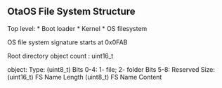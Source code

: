## OtaOS File System Structure

Top level:
    * Boot loader
    * Kernel
    * OS filesystem
    
OS file system signature starts at 0x0FAB

Root directory
    object count : uint16_t
    <object list>
    
object:
    Type: (uint8_t)
        Bits 0-4: 1- file; 2- folder
        Bits 5-8: Reserved
    Size: (uint16_t)
    FS Name Length (uint8_t)
    FS Name
    Content
    
